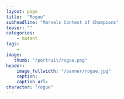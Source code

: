 ```yaml
---
layout: page
title:  "Rogue"
subheadline: "Marvels Contest of Champions"
teaser: ""
categories:
    - mutant
tags:
    -
image:
   thumb: "/portrait/rogue.png"
header:
    image_fullwidth: "/banner/rogue.jpg"
    caption: 
    caption_url:    
character: "rogue"
---
```

